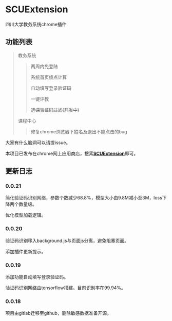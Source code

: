 # SCUExtension
四川大学教务系统chrome插件

## 功能列表
> 教务系统
>> 两周内免登陆
>>
>> 系统首页绩点计算
>> 
>> 自动填写登录验证码
>>
>> 一键评教
>>
>> ~~选课验证码过滤(开发中)~~
>>
> 
>课程中心
>> 修复chrome浏览器下姓名及退出不能点击的bug

大家有什么脑洞可以请提issue。

本项目已发布在chrome网上应用商店，搜索[**SCUExtension**](https://chrome.google.com/webstore/detail/scuextension/ljmkgohcdjeafplbnncbpekoomklkmen)即可。

## 更新日志
### 0.0.21
简化验证码识别网络，参数个数减少68.8%，模型大小由9.8M减小至3M，loss下降两个数量级。

优化模型加载逻辑。
### 0.0.20
验证码识别移入background.js与页面js分离，避免阻塞页面。

添加插件更新提示。
### 0.0.19
添加功能自动填写登录验证码。

验证码识别网络由tensorflow搭建。目前识别率在99.94%。
### 0.0.18
项目由gitlab迁移至github，删除敏感数据准备开源。
